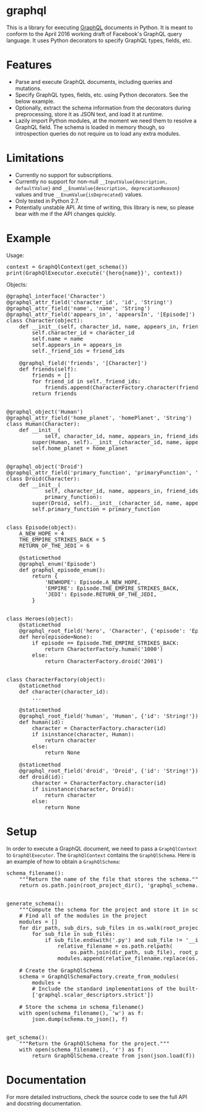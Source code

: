 # graphql
This is a library for executing [GraphQL](https://facebook.github.io/graphql/)
documents in Python.  It is meant to conform to the April 2016 working draft of
Facebook's GraphQL query language.  It uses Python decorators to specify GraphQL
types, fields, etc.

# Features
* Parse and execute GraphQL documents, including queries and mutations.
* Specify GraphQL types, fields, etc. using Python decorators.  See the below
  example.
* Optionally, extract the schema information from the decorators during
  preprocessing, store it as JSON text, and load it at runtime.
* Lazily import Python modules, at the moment we need them to resolve a GraphQL
  field.  The schema is loaded in memory though, so introspection queries do not
  require us to load any extra modules.

# Limitations
* Currently no support for subscriptions.
* Currently no support for non-null `__InputValue{description, defaultValue}`
  and `__EnumValue{description, deprecationReason}` values and true
  `__EnumValue{isDeprecated}` values.
* Only tested in Python 2.7.
* Potentially unstable API.  At time of writing, this library is new, so please
  bear with me if the API changes quickly.

# Example
Usage:
<pre lang="python">
context = GraphQlContext(get_schema())
print(GraphQlExecutor.execute('{hero{name}}', context))
</pre>

Objects:
<pre lang="python">
@graphql_interface('Character')
@graphql_attr_field('character_id', 'id', 'String!')
@graphql_attr_field('name', 'name', 'String')
@graphql_attr_field('appears_in', 'appearsIn', '[Episode]')
class Character(object):
    def __init__(self, character_id, name, appears_in, friend_ids):
        self.character_id = character_id
        self.name = name
        self.appears_in = appears_in
        self._friend_ids = friend_ids

    @graphql_field('friends', '[Character]')
    def friends(self):
        friends = []
        for friend_id in self._friend_ids:
            friends.append(CharacterFactory.character(friend_id))
        return friends


@graphql_object('Human')
@graphql_attr_field('home_planet', 'homePlanet', 'String')
class Human(Character):
    def __init__(
            self, character_id, name, appears_in, friend_ids, home_planet):
        super(Human, self).__init__(character_id, name, appears_in, friend_ids)
        self.home_planet = home_planet


@graphql_object('Droid')
@graphql_attr_field('primary_function', 'primaryFunction', 'String')
class Droid(Character):
    def __init__(
            self, character_id, name, appears_in, friend_ids,
            primary_function):
        super(Droid, self).__init__(character_id, name, appears_in, friend_ids)
        self.primary_function = primary_function


class Episode(object):
    A_NEW_HOPE = 4
    THE_EMPIRE_STRIKES_BACK = 5
    RETURN_OF_THE_JEDI = 6

    @staticmethod
    @graphql_enum('Episode')
    def graphql_episode_enum():
        return {
            'NEWHOPE': Episode.A_NEW_HOPE,
            'EMPIRE': Episode.THE_EMPIRE_STRIKES_BACK,
            'JEDI': Episode.RETURN_OF_THE_JEDI,
        }


class Heroes(object):
    @staticmethod
    @graphql_root_field('hero', 'Character', {'episode': 'Episode'})
    def hero(episode=None):
        if episode == Episode.THE_EMPIRE_STRIKES_BACK:
            return CharacterFactory.human('1000')
        else:
            return CharacterFactory.droid('2001')


class CharacterFactory(object):
    @staticmethod
    def character(character_id):
        ...

    @staticmethod
    @graphql_root_field('human', 'Human', {'id': 'String!'})
    def human(id):
        character = CharacterFactory.character(id)
        if isinstance(character, Human):
            return character
        else:
            return None

    @staticmethod
    @graphql_root_field('droid', 'Droid', {'id': 'String!'})
    def droid(id):
        character = CharacterFactory.character(id)
        if isinstance(character, Droid):
            return character
        else:
            return None
</pre>

# Setup
In order to execute a GraphQL document, we need to pass a `GraphQlContext` to
`GraphQlExecutor`.  The `GraphQlContext` contains the `GraphQlSchema`.  Here is
an example of how to obtain a `GraphQlSchema`:

<pre lang="python">
schema_filename():
    """Return the name of the file that stores the schema."""
    return os.path.join(root_project_dir(), 'graphql_schema.json')


generate_schema():
    """Compute the schema for the project and store it in schema_filename()."""
    # Find all of the modules in the project
    modules = []
    for dir_path, sub_dirs, sub_files in os.walk(root_project_dir()):
        for sub_file in sub_files:
            if sub_file.endswith('.py') and sub_file != '__init__.py':
                relative_filename = os.path.relpath(
                    os.path.join(dir_path, sub_file), root_project_dir())
                modules.append(relative_filename.replace(os.sep, '.')[:-3])

    # Create the GraphQlSchema
    schema = GraphQlSchemaFactory.create_from_modules(
        modules +
        # Include the standard implementations of the built-in scalar types
        ['graphql.scalar_descriptors.strict'])

    # Store the schema in schema_filename()
    with open(schema_filename(), 'w') as f:
        json.dump(schema.to_json(), f)


get_schema():
    """Return the GraphQlSchema for the project."""
    with open(schema_filename(), 'r') as f:
        return GraphQlSchema.create_from_json(json.load(f))
</pre>

# Documentation
For more detailed instructions, check the source code to see the full API and
docstring documentation.
